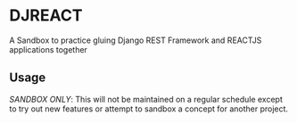 # DJREACT

A Sandbox to practice gluing Django REST Framework and REACTJS applications together


## Usage

*SANDBOX ONLY*: This will not be maintained on a regular schedule except to try out new features or attempt to 
sandbox a concept for another project.
